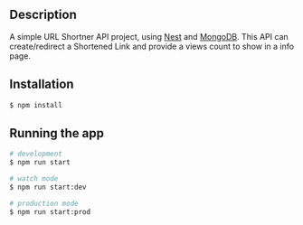 ## Description

A simple URL Shortner API project, using [Nest](https://github.com/nestjs/nest) and [MongoDB](https://www.mongodb.com/).
This API can create/redirect a Shortened Link and provide a views count to show in a info page.

## Installation

```bash
$ npm install
```

## Running the app

```bash
# development 
$ npm run start

# watch mode
$ npm run start:dev

# production mode
$ npm run start:prod
```

